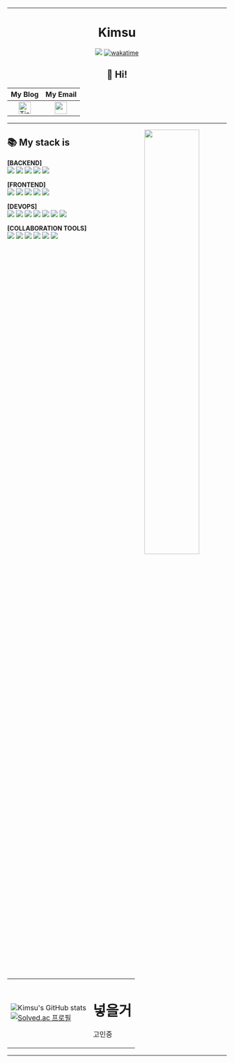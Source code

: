 ---

<div align="center">
  
  # Kimsu

 <a href="https://solved.ac/kims10"><img src="http://mazassumnida.wtf/api/mini/generate_badge?boj=kims10"/></a>
[![wakatime](https://wakatime.com/badge/user/4c81871e-e1fa-4adb-b02e-cf6d0a0a5a63.svg)](https://wakatime.com/@4c81871e-e1fa-4adb-b02e-cf6d0a0a5a63)

 ## 👋 Hi!  
<!--
<img src="https://media2.giphy.com/media/fWtJrVD5I2WIJRmfAw/giphy.gif?cid=ecf05e47vpcuud5vj2hsfg6byui8objlpsrie5n6j7w127nr&ep=v1_gifs_related&rid=giphy.gif&ct=g">
-->


<div align: center">

|My Blog | My Email |
|:---:|:---:|
|<a href="https://gerede.tistory.com"> <img src="https://img.shields.io/badge/-tistory-FF9A00?style=flat&logo=tistory&logoColor=white&link=https://gerede.tistory.com" height="28" alt="Tistory Badge" /> </a>|<img src="https://img.shields.io/badge/-gmail-EA4335?style=flat&logo=gmail&logoColor=white&link=betnwjd25@gmail.com" height="28" /></a>|

</div>

 ---

  <img align="right" width="50%" src="https://github-readme-stats.vercel.app/api/top-langs/?username=Kimsu10&langs_count=10&layout=compact&theme=gruvbox"/>


</div>

## 📚 My stack is

<b>[BACKEND]</b>
<br/>
![](https://img.shields.io/badge/-JavaScript-yellow?style=flat&logo=JavaScript&logoColor=white)
![](https://img.shields.io/badge/-NodeJs-339933?style=flat&logo=Node.js&logoColor=white)
![](https://img.shields.io/badge/-MySQL-4479A1?style=flat&logo=MySQL&logoColor=white)
![](https://img.shields.io/badge/Java-ED8B00?style=flat&logo=openjdk&logoColor=white)
![](https://img.shields.io/badge/Spring-6DB33F?style=flat&logo=spring&logoColor=white)

<b>[FRONTEND]</b>
<br/>
![](https://img.shields.io/badge/-Html5-%23E34F26?style=flat&logo=HTML5&logoColor=white)
![](https://img.shields.io/badge/-CSS-blue?style=flat&logo=CSS3&logoColor=white)
![](https://img.shields.io/badge/-React-61DAFB?style=flat&logo=React&logoColor=white)
![](https://img.shields.io/badge/Sass-CC6699?style=flat&logo=sass&logoColor=fff)
![](https://img.shields.io/badge/styledcomponent-DB7093?flat&logo=styled-components&logoColor=white)

<b>[DEVOPS]</b>
<br/>
![](https://img.shields.io/badge/-amazons3-569A31?style=flat&logo=amazons3&logoColor=white)
![](https://img.shields.io/badge/-Git-orange?style=flat&logo=Git&logoColor=white)
![](https://img.shields.io/badge/-GitHub-black?style=flat&logo=GitHub&logoColor=white)
![](https://img.shields.io/badge/docker-%230db7ed.svg?style=flat&logo=docker&logoColor=white)
![](https://img.shields.io/badge/kubernetes-%23326ce5.svg?style=flat=kubernetes&logoColor=white)
![](https://img.shields.io/badge/Jenkins-D24939?style=flat=Jenkins&logoColor=white)
![](https://img.shields.io/badge/NCP-1E8E3E?style=flat&logo=Naver&logoColor=white)

<b>[COLLABORATION TOOLS]</b>
<br/>
![](https://img.shields.io/badge/Notion-000000?style=flat-square&logo=notion&logoColor=white)
![](https://img.shields.io/badge/Slack-4A154B?style=flat-square&logo=slack&logoColor=white)
![](https://img.shields.io/badge/Trello-0052CC?style=flat-square&logo=trello&logoColor=white)
![](https://img.shields.io/badge/-postman-FF6C37?style=flat&logo=postman&logoColor=white)
![](https://img.shields.io/badge/-gitbook-3884FF?style=flat&logo=gitbook&logoColor=white)
![](https://img.shields.io/badge/bitbucket-0052CC?style=flat&logo=bitbucket&logoColor=white)



<br/><br/>

<table style="border: none;">
  <tr>
    <td>
      <img src="https://github-readme-stats.vercel.app/api?username=Kimsu10&rank_icon=github&theme=slateorange&hide_border=true" alt="Kimsu's GitHub stats" />
      <br />
      <a href="https://solved.ac/kims10" target="_blank">
        <img src="http://mazassumnida.wtf/api/v2/generate_badge?boj=kims10" alt="Solved.ac 프로필" />
      </a>
    </td>
    <td>
      <h1>넣을거</h1>
      <p>고민중</p>
    </td>
  </tr>
</table>


  
 ---

<!--


<div style="display: flex; justify-content: space-between; align-items: flex-start;">
  <div style="display: flex; flex-direction: column; align-items: left;">
    
  [![Solved.ac](http://mazassumnida.wtf/api/v2/generate_badge?boj=kims10)](https://solved.ac/kims10)<br />
  ![Kimsu's GitHub stats](https://github-readme-stats.vercel.app/api?username=Kimsu10&rank_icon=github&theme=slateorange&hide_border=true") 
 </div>

  <div style="margin-left: 20px;">
    <h1>간략소개</h1>
    <p>여기에 간략한 소개를 작성하세요.</p>
  </div>
</div>


**Kimsu10/Kimsu10** is a ✨ _special_ ✨ repository because its `README.md` (this file) appears on your GitHub profile.
달리기
 <img align="center" height="60" src="https://64.media.tumblr.com/6a004610b49fc88e39955634f014f52b/05d68f1f5a0c4f1d-e5/s400x600/ced28f2eb16a5c187a063bc0a78441e495d3c0e1.gifv">  currently, I'm studying the frontend because I want to send better data.

![](https://img.shields.io/badge/-TypeScript-3178C6?style=flat&logo=TypeScript&logoColor=white)
![](https://img.shields.io/badge/-NestJs-E0234E?style=flat&logo=GitHub&logoColor=white)
![](https://img.shields.io/badge/-MongoDB-47A248?style=flat&logo=MongoDB&logoColor=white)
미코
<br/>
<img src="https://steamuserimages-a.akamaihd.net/ugc/1811020040248203734/C152DC4597B85BE699D7482384A5D0238B2A9F06/?imw=637&imh=358&ima=fit&impolicy=Letterbox&imcolor=%23000000&letterbox=true">

&nbsp;My Blog &nbsp;  &nbsp; My Email
<br/>
<a href="https://gerede.tistory.com"> <img src="https://img.shields.io/badge/-tistory-FF9A00?style=flat&logo=tistory&logoColor=white&link=https://gerede.tistory.com" height="28" alt="Tistory Badge" /> </a> <img src="https://img.shields.io/badge/-gmail-EA4335?style=flat&logo=gmail&logoColor=white&link=betnwjd25@gmail.com" height="28" /></a>




<a href="https://github.com/Kimsu10"><img align="center" style="height:180px" src="https://github-readme-stats-git-master-kimsu10.vercel.app/api?username=Kimsu10&show_icons=true&theme=slateorange&hide_border=true"></a>
Views
<a href="https://www.youtube.com/watch?v=ZxZ1I1yTCUI&ab_channel=Joshwin"> 
<img src="https://profile-counter.glitch.me/Kimsu10/count.svg" alt="Kimsu10" />
</a>
<a href="https://github.com/Kimsu10"><img align="center" style="height:180px" src="https://github-readme-stats-git-master-kimsu10.vercel.app/api/top-langs/?username=Kimsu10&layout=compact&theme=slateorange&hide_border=true" /></a> 
